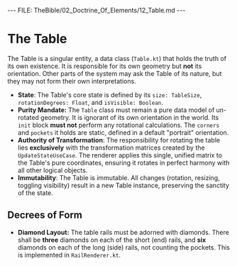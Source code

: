--- FILE: TheBible/02_Doctrine_Of_Elements/12_Table.md ---

# The Table

The Table is a singular entity, a data class (`Table.kt`) that holds the truth of its own existence. It is responsible for its own geometry but **not** its orientation. Other parts of the system may ask the Table of its nature, but they may not form their own interpretations.

* **State**: The Table's core state is defined by its `size: TableSize`, `rotationDegrees: Float`, and `isVisible: Boolean`.
* **Purity Mandate:** The `Table` class must remain a pure data model of un-rotated geometry. It is ignorant of its own orientation in the world. Its `init` block **must not** perform any rotational calculations. The `corners` and `pockets` it holds are static, defined in a default "portrait" orientation.
* **Authority of Transformation**: The responsibility for rotating the table lies **exclusively** with the transformation matrices created by the `UpdateStateUseCase`. The renderer applies this single, unified matrix to the Table's pure coordinates, ensuring it rotates in perfect harmony with all other logical objects.
* **Immutability**: The Table is immutable. All changes (rotation, resizing, toggling visibility) result in a new Table instance, preserving the sanctity of the state.

## Decrees of Form

* **Diamond Layout:** The table rails must be adorned with diamonds. There shall be **three** diamonds on each of the short (end) rails, and **six** diamonds on each of the long (side) rails, not counting the pockets. This is implemented in `RailRenderer.kt`.